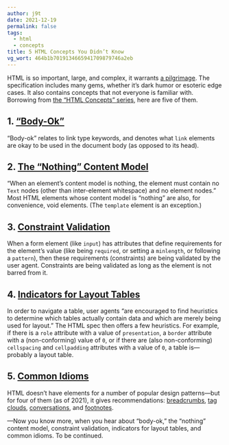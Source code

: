 ```yaml
---
author: j9t
date: 2021-12-19
permalink: false
tags:
  - html
  - concepts
title: 5 HTML Concepts You Didn’t Know
vg_wort: 464b1b7019134665941709879746a2eb
---
```

HTML is so important, large, and complex, it warrants [a pilgrimage](https://meiert.com/en/blog/web-developer-pilgrimage/). The specification includes many gems, whether it’s dark humor or esoteric edge cases. It also contains concepts that not everyone is familiar with. Borrowing from [the “HTML Concepts” series](https://cse.google.com/cse?cx=007435340685329731950%3Auo6twvdbp_m&q=%22html+concepts%22), here are five of them.

## 1. [“Body-Ok”](https://meiert.com/en/blog/html-body-ok/)

“Body-ok” relates to link type keywords, and denotes what `link` elements are okay to be used in the document body (as opposed to its head).

## 2. [The “Nothing” Content Model](https://meiert.com/en/blog/html-nothing-content-model/)

“When an element’s content model is nothing, the element must contain no `Text` nodes (other than inter-element whitespace) and no element nodes.” Most HTML elements whose content model is “nothing” are also, for convenience, void elements. (The `template` element is an exception.)

## 3. [Constraint Validation](https://meiert.com/en/blog/html-constraint-validation/)

When a form element (like `input`) has attributes that define requirements for the element’s value (like being `required`, or setting a `minlength`, or following a `pattern`), then these requirements (constraints) are being validated by the user agent. Constraints are being validated as long as the element is not barred from it.

## 4. [Indicators for Layout Tables](https://meiert.com/en/blog/html-layout-table-indicators/)

In order to navigate a table, user agents “are encouraged to find heuristics to determine which tables actually contain data and which are merely being used for layout.” The HTML spec then offers a few heuristics. For example, if there is a `role` attribute with a value of `presentation`, a `border` attribute with a (non-conforming) value of `0`, or if there are (also non-conforming) `cellspacing` and `cellpadding` attributes with a value of `0`, a table is—probably a layout table.

## 5. [Common Idioms](https://meiert.com/en/blog/html-common-idioms/)

HTML doesn’t have elements for a number of popular design patterns—but for four of them (as of 2021), it gives recommendations: [breadcrumbs](https://html.spec.whatwg.org/multipage/semantics-other.html#rel-up), [tag clouds](https://html.spec.whatwg.org/multipage/semantics-other.html#tag-clouds), [conversations](https://html.spec.whatwg.org/multipage/semantics-other.html#conversations), and [footnotes](https://html.spec.whatwg.org/multipage/semantics-other.html#footnotes).

—Now you know more, when you hear about “body-ok,” the “nothing” content model, constraint validation, indicators for layout tables, and common idioms. To be continued.